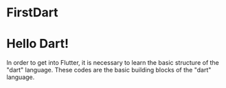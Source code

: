 # FirstDart
<h1> Hello Dart! </h1>
In order to get into Flutter, it is necessary to learn the basic structure of the "dart" language. These codes are the basic building blocks of the "dart" language.
